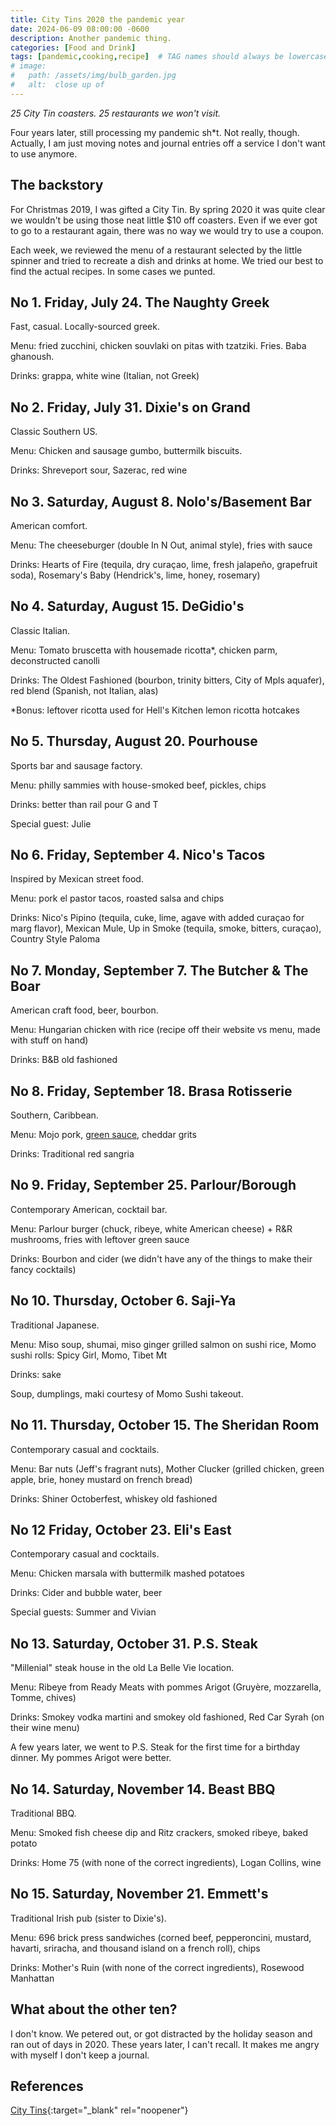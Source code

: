```yaml
---
title: City Tins 2020 the pandemic year
date: 2024-06-09 08:00:00 -0600
description: Another pandemic thing.
categories: [Food and Drink]
tags: [pandemic,cooking,recipe]  # TAG names should always be lowercase
# image:   
#   path: /assets/img/bulb_garden.jpg
#   alt:  close up of 
---
```

<!-- excerpt -->
*25 City Tin coasters. 25 restaurants we won't visit.*

Four years later, still processing my pandemic sh*t. Not really, though. Actually, I am just moving notes and journal entries off a service I don't want to use anymore.

## The backstory

For Christmas 2019, I was gifted a City Tin. By spring 2020 it was quite clear we wouldn't be using those neat little $10 off coasters. Even if we ever got to go to a restaurant again, there was no way we would try to use a coupon.

Each week, we reviewed the menu of a restaurant selected by the little spinner and tried to recreate a dish and drinks at home. We tried our best to find the actual recipes. In some cases we punted.

## No 1. Friday, July 24. The Naughty Greek

Fast, casual. Locally-sourced greek.

Menu: fried zucchini, chicken souvlaki on pitas with tzatziki. Fries. Baba ghanoush.

Drinks: grappa, white wine (Italian, not Greek)

## No 2. Friday, July 31. Dixie's on Grand

Classic Southern US.

Menu: Chicken and sausage gumbo, buttermilk biscuits.

Drinks: Shreveport sour, Sazerac, red wine


## No 3. Saturday, August 8. Nolo's/Basement Bar

American comfort.

Menu: The cheeseburger (double In N Out, animal style), fries with sauce

Drinks: Hearts of Fire (tequila, dry curaçao, lime, fresh jalapeño, grapefruit soda), Rosemary's Baby (Hendrick's, lime, honey, rosemary)

## No 4. Saturday, August 15. DeGidio's

Classic Italian.

Menu: Tomato bruscetta with housemade ricotta*, chicken parm, deconstructed canolli

Drinks: The Oldest Fashioned (bourbon, trinity bitters, City of Mpls aquafer), red blend (Spanish, not Italian, alas)

*Bonus: leftover ricotta used for Hell's Kitchen lemon ricotta hotcakes

## No 5. Thursday, August 20. Pourhouse

Sports bar and sausage factory.

Menu: philly sammies with house-smoked beef, pickles, chips

Drinks: better than rail pour G and T

Special guest: Julie

## No 6. Friday, September 4. Nico's Tacos

Inspired by Mexican street food.

Menu: pork el pastor tacos, roasted salsa and chips

Drinks: Nico's Pipino (tequila, cuke, lime, agave with added curaçao for marg flavor), Mexican Mule, Up in Smoke (tequila, smoke, bitters, curaçao), Country Style Paloma

## No 7. Monday, September 7. The Butcher & The Boar

American craft food, beer, bourbon.

Menu: Hungarian chicken with rice (recipe off their website vs menu, made with stuff on hand)

Drinks: B&B old fashioned

## No 8. Friday, September 18. Brasa Rotisserie

Southern, Caribbean.

Menu: Mojo pork, [green sauce](/../recipes/cilantrosauce/), cheddar grits

Drinks: Traditional red sangria

## No 9. Friday, September 25. Parlour/Borough

Contemporary American, cocktail bar.

Menu: Parlour burger (chuck, ribeye, white American cheese) + R&R mushrooms, fries with leftover green sauce

Drinks: Bourbon and cider (we didn't have any of the things to make their fancy cocktails)

## No 10. Thursday, October 6. Saji-Ya

Traditional Japanese.

Menu: Miso soup, shumai, miso ginger grilled salmon on sushi rice, Momo sushi rolls: Spicy Girl, Momo, Tibet Mt

Drinks: sake

Soup, dumplings, maki courtesy of Momo Sushi takeout.

## No 11. Thursday, October 15. The Sheridan Room

Contemporary casual and cocktails.

Menu: Bar nuts (Jeff's fragrant nuts), Mother Clucker (grilled chicken, green apple, brie, honey mustard on french bread)

Drinks: Shiner Octoberfest, whiskey old fashioned

## No 12 Friday, October 23. Eli's East

Contemporary casual and cocktails.

Menu: Chicken marsala with buttermilk mashed potatoes

Drinks: Cider and bubble water, beer

Special guests: Summer and Vivian

## No 13. Saturday, October 31. P.S. Steak

"Millenial" steak house in the old La Belle Vie location.

Menu: Ribeye from Ready Meats with pommes Arigot (Gruyère, mozzarella, Tomme, chives)

Drinks: Smokey vodka martini and smokey old fashioned, Red Car Syrah (on their wine menu)

A few years later, we went to P.S. Steak for the first time for a birthday dinner. My pommes Arigot were better.

## No 14. Saturday, November 14. Beast BBQ

Traditional BBQ.

Menu: Smoked fish cheese dip and Ritz crackers, smoked ribeye, baked potato

Drinks: Home 75 (with none of the correct ingredients), Logan Collins, wine

## No 15. Saturday, November 21. Emmett's

Traditional Irish pub (sister to Dixie's).

Menu: 696 brick press sandwiches (corned beef, pepperoncini, mustard, havarti, sriracha, and thousand island on a french roll), chips

Drinks: Mother's Ruin (with none of the correct ingredients), Rosewood Manhattan

## What about the other ten?
I don't know. We petered out, or got distracted by the holiday season and ran out of days in 2020. These years later, I can't recall. It makes me angry with myself I don't keep a journal.

## References
[City Tins](https://citytins.com/){:target="_blank" rel="noopener"}

<!-- _Photos by Charity Fretty_ -->